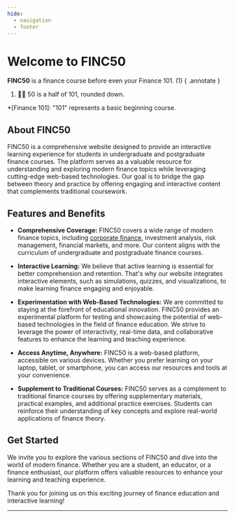 ```yaml
---
hide:
  - navigation
  - footer
---
```


# Welcome to FINC50

**FINC50** is a finance course before even your Finance 101. (1)
{ .annotate }

1. 🙋‍♂️ 50 is a half of 101, rounded down.

*[Finance 101]: "101" represents a basic beginning course.

## About FINC50

FINC50 is a comprehensive website designed to provide an interactive learning experience for students in undergraduate and postgraduate finance courses. The platform serves as a valuable resource for understanding and exploring modern finance topics while leveraging cutting-edge web-based technologies. Our goal is to bridge the gap between theory and practice by offering engaging and interactive content that complements traditional coursework.

## Features and Benefits

- **Comprehensive Coverage:** FINC50 covers a wide range of modern finance topics, including [corporate finance](/corporate-finance), investment analysis, risk management, financial markets, and more. Our content aligns with the curriculum of undergraduate and postgraduate finance courses.

- **Interactive Learning:** We believe that active learning is essential for better comprehension and retention. That's why our website integrates interactive elements, such as simulations, quizzes, and visualizations, to make learning finance engaging and enjoyable.

- **Experimentation with Web-Based Technologies:** We are committed to staying at the forefront of educational innovation. FINC50 provides an experimental platform for testing and showcasing the potential of web-based technologies in the field of finance education. We strive to leverage the power of interactivity, real-time data, and collaborative features to enhance the learning and teaching experience.

- **Access Anytime, Anywhere:** FINC50 is a web-based platform, accessible on various devices. Whether you prefer learning on your laptop, tablet, or smartphone, you can access our resources and tools at your convenience.

- **Supplement to Traditional Courses:** FINC50 serves as a complement to traditional finance courses by offering supplementary materials, practical examples, and additional practice exercises. Students can reinforce their understanding of key concepts and explore real-world applications of finance theory.

## Get Started

We invite you to explore the various sections of FINC50 and dive into the world of modern finance. Whether you are a student, an educator, or a finance enthusiast, our platform offers valuable resources to enhance your learning and teaching experience.

Thank you for joining us on this exciting journey of finance education and interactive learning!

---
